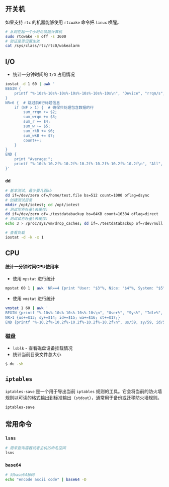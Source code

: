 

## 开关机

如果支持 `rtc` 的机器能够使用 `rtcwake` 命令把 `linux` 唤醒。


```bash
# 从现在起一个小时后唤醒计算机
sudo rtcwake -m off -s 3600
# 验证是否设置生效
cat /sys/class/rtc/rtc0/wakealarm
```


## I/O


- 统计一分钟时间的 `I/O` 占用情况
```bash
iostat -d 1 60 | awk '
BEGIN {
    printf "%-10s%-10s%-10s%-10s%-10s%-10s%-10s\n", "Device", "rrqm/s", "wrqm/s", "r/s", "w/s", "rkB/s", "wkB/s";
}
NR>6 {  # 跳过前6行标题信息
    if (NF > 1) {  # 确保只处理包含数据的行
        sum_rrqm += $2;
        sum_wrqm += $3;
        sum_r += $4;
        sum_w += $5;
        sum_rkB += $6;
        sum_wkB += $7;
        count++;
    }
}
END {
    print "Average:";
    printf "%-10s%-10.2f%-10.2f%-10.2f%-10.2f%-10.2f%-10.2f\n", "All", sum_rrqm/count, sum_wrqm/count, sum_r/count, sum_w/count, sum_rkB/count, sum_wkB/count;
}'
```

### `dd`

```bash
# 基本测试，最少要几百kb
dd if=/dev/zero of=/home/test.file bs=512 count=1000 oflag=dsync
# 创建测试目录
mkdir /opt/iotest; cd /opt/iotest
# 测试写吞吐量(去缓存)
dd if=/dev/zero of=./testdatabackup bs=64KB count=16384 oflag=direct
# 测试读吞吐量(去缓存)
echo 3 > /proc/sys/vm/drop_caches; dd if=./testdatabackup of=/dev/null bs=64KB count=16384 iflag=nocache

# 查看负载
iostat -d -k -x 1
```



## CPU

#### 统计一分钟时间CPU使用率
- 使用 `mpstat` 进行统计
```bash
mpstat 60 1 | awk 'NR==4 {print "User: "$3"%, Nice: "$4"%, System: "$5"%, Idle: "$12"%"}'
```
- 使用 `vmstat` 进行统计
```bash
vmstat 1 60 | awk '
BEGIN {printf "%-10s%-10s%-10s%-10s%-10s\n", "User%", "Sys%", "Idle%", "Wait%", "Stolen%";}
NR>1 {us+=$13; sy+=$14; id+=$15; wa+=$16; st+=$17;}
END {printf "%-10.2f%-10.2f%-10.2f%-10.2f%-10.2f\n", us/59, sy/59, id/59, wa/59, st/59;}'
```


### 磁盘


- `lsblk` - 查看磁盘设备挂载情况 
- 统计当前目录文件总大小
```bash
$ du -sh
```




## `iptables`

`iptables-save` 是一个用于导出当前 `iptables` 规则的工具。它会将当前的防火墙规则以可读的格式输出到标准输出（`stdout`），通常用于备份或迁移防火墙规则。
```bash
iptables-save
```



## 常用命令

### `lsns`

```bash
# 用来查询容器或者主机的命名空间
lsns
```

### `base64`

```bash
# 对base64解码
echo "encode ascii code" | base64 -D
```
























